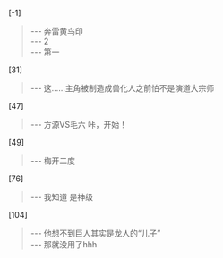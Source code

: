 
[-1] 
>--- 奔雷黄鸟印<br>
>--- 2<br>
>--- 第一<br>

[31] 
>--- 这……主角被制造成兽化人之前怕不是演道大宗师<br>

[47] 
>--- 方源VS毛六
咔，开始！<br>

[49] 
>--- 梅开二度<br>

[76] 
>--- 我知道 是神级<br>

[104] 
>--- 他想不到巨人其实是龙人的“儿子”<br>
>--- 那就没用了hhh<br>
